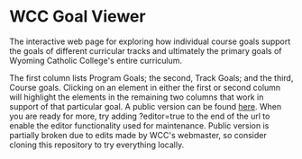 ﻿# WCC Goal Viewer

The interactive web page for exploring how individual course goals support the goals of different curricular tracks and ultimately the primary goals of Wyoming Catholic College's entire curriculum.

The first column lists Program Goals; the second, Track Goals; and the third, Course goals.
Clicking on an element in either the first or second column will highlight the elements in the remaining two columns that work in support of that particular goal.
A public version can be found [here](https://wyomingcatholic.edu/goals.html).
When you are ready for more, try adding <span class="text-nowrap">?editor=true</span> to the end of the url to enable the editor functionality used for maintenance.
Public version is partially broken due to edits made by WCC's webmaster, so consider cloning this repository to try everything locally.
